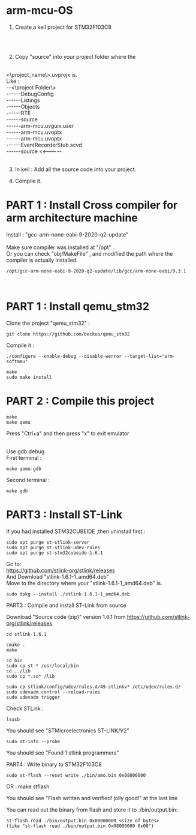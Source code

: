 # arm-mcu-OS

1. Create a keil project for STM32F103C8

<br><br>

2. Copy "source" into your project folder where the 
<br>
<\project_name\>.uvprojx is.
<br>
Like :<br>
--<\project Folder\><br>
------DebugConfig<br>
------Listings<br>
------Objects<br>
------RTE<br>
------source<br>
------arm-mcu.uvguix.user<br>
------arm-mcu.uvoptx<br>
------arm-mcu.uvoptx<br>
------EventRecorderStub.scvd<br>
------source        <<-----<br><br>

3. In keil : Add all the source code into your project.

4. Compile it.


PART 1 : Install Cross compiler for arm architecture machine
=

Install : "gcc-arm-none-eabi-9-2020-q2-update" 
<br><br>
Make sure compiler was installed at "/opt" .<br> 
Or you can check "obj/MakeFile" , and modified the path where the compiler is actually installed.<br>

	/opt/gcc-arm-none-eabi-9-2020-q2-update/lib/gcc/arm-none-eabi/9.3.1
<br>


PART 1 : Install qemu_stm32
=
Clone the project "qemu_stm32" :

    git clone https://github.com/beckus/qemu_stm32

Compile it :

    ./configure --enable-debug --disable-werror --target-list="arm-softmmu"

    make
    sudo make install


PART 2 : Compile this project
=

    make
    make qemu

Press "Ctrl+a" and then press "x" to exit emulator

<br>
Use gdb debug
<br>
First terminal :

    make qemu-gdb

Second terminal :

    make gdb
    

PART3 : Install ST-Link
=

If you had installed STM32CUBEIDE ,then uninstall first :

    sudo apt purge st-stlink-server
    sudo apt purge st-stlink-udev-rules
    sudo apt purge st-stm32cubeide-1.6.1

Go to:
<br>
https://github.com/stlink-org/stlink/releases
<br>
And Download "stlink-1.6.1-1_amd64.deb"
<br>
Move to the directory where your "stlink-1.6.1-1_amd64.deb" is.

    sudo dpkg --install ./stlink-1.6.1-1_amd64.deb



PART3 : Compile and install ST-Link from source

Download "Source code (zip)"  version 1.6.1 from https://github.com/stlink-org/stlink/releases

    cd stlink-1.6.1

    cmake .
    make

    cd bin
    sudo cp st-* /usr/local/bin
    cd ../lib
    sudo cp *.so* /lib

    sudo cp stlink/config/udev/rules.d/49-stlinkv* /etc/udev/rules.d/
    sudo udevadm control --reload-rules
    sudo udevadm trigger

Check STLink :

    lsusb

You should see "STMicroelectronics ST-LINK/V2"

    sudo st-info --probe

You should see "Found 1 stlink programmers"


PART4 : Write binary to STM32F103C8

    sudo st-flash --reset write ./bin/amo.bin 0x08000000
 
OR :
    make stflash

You should see "Flash written and verified! jolly good!" at the last line


You can read out the binary from flash and store it to ./bin/output.bin:

    st-flash read ./bin/output.bin 0x08000000 <size of bytes>
    (like "st-flash read ./bin/output.bin 0x08000000 0x08")


